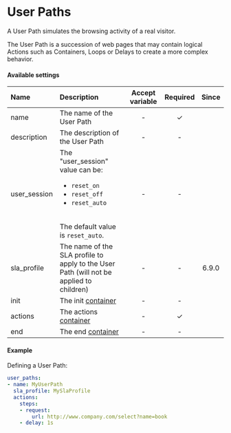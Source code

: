 # User Paths
A User Path simulates the browsing activity of a real visitor.

The User Path is a succession of web pages that may contain logical Actions such as Containers, Loops or Delays to create a more complex behavior.

#### Available settings

| Name         | Description                                                                                                                                                | Accept variable | Required           | Since |
|:------------ |:---------------------------------------------------------------------------------------------------------------------------------------------------------- |:---------------:|:------------------:|:-----:|
| name         | The name of the User Path                                                                                                                                  | -               | &#x2713;           |       |
| description  | The description of the User Path                                                                                                                           | -               | -                  |       |
| user_session | The "user_session" value can be: <ul><li>`reset_on`</li><li>`reset_off`</li><li>`reset_auto`</li></ul></br>The default value is `reset_auto`. | -               | -                  |       |
| sla_profile  | The name of the SLA profile to apply to the User Path (will not be applied to children)                                                                    | -               | -                  | 6.9.0 |
| init         | The init [container](container.md)                                                                                                                         | -               | -                  |       |
| actions      | The actions [container](container.md)                                                                                                                      | -               | &#x2713;           |       |
| end          | The end [container](container.md)                                                                                                                          | -               | -                  |       |

#### Example
Defining a User Path:
```yaml
user_paths:
- name: MyUserPath
  sla_profile: MySlaProfile
  actions:
    steps:
    - request:
        url: http://www.company.com/select?name=book
    - delay: 1s
```
